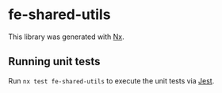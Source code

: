 # fe-shared-utils

This library was generated with [Nx](https://nx.dev).

## Running unit tests

Run `nx test fe-shared-utils` to execute the unit tests via [Jest](https://jestjs.io).
